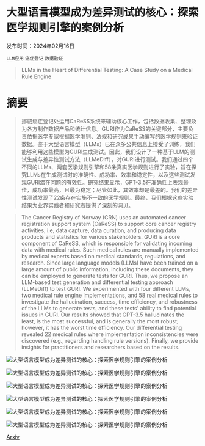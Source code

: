 # 大型语言模型成为差异测试的核心：探索医学规则引擎的案例分析

发布时间：2024年02月16日

`LLM应用` `癌症登记` `数据验证`

> LLMs in the Heart of Differential Testing: A Case Study on a Medical Rule Engine

# 摘要

> 挪威癌症登记处运用CaReSS系统来辅助核心工作，包括数据收集、整理及为各方制作数据产品和统计信息。GURI作为CaReSS的关键部分，主要负责依据医学专家根据医学准则、法规和研究成果手动编写的医学规则来验证数据。鉴于大型语言模型（LLMs）已在众多公共信息上接受了训练，我们能够利用这些模型为GURI生成测试。因此，我们设计了一种基于LLM的测试生成与差异性测试方法（LLMeDiff），对GURI进行测试。我们通过四个不同的LLMs、两套医学规则引擎和58条真实医学规则进行了实验，旨在探究LLMs在生成测试时的准确性、成功率、效率和稳定性，以及这些测试发现GURI潜在问题的有效性。研究结果显示，GPT-3.5在准确性上表现最佳，成功率最高，且最为稳定；尽管如此，其效率却是最差的。我们的差异性测试发现了22条存在实施不一致的医学规则。最终，我们根据这些实验结果为业界实践者和研究者提供了深刻的洞见。

> The Cancer Registry of Norway (CRN) uses an automated cancer registration support system (CaReSS) to support core cancer registry activities, i.e, data capture, data curation, and producing data products and statistics for various stakeholders. GURI is a core component of CaReSS, which is responsible for validating incoming data with medical rules. Such medical rules are manually implemented by medical experts based on medical standards, regulations, and research. Since large language models (LLMs) have been trained on a large amount of public information, including these documents, they can be employed to generate tests for GURI. Thus, we propose an LLM-based test generation and differential testing approach (LLMeDiff) to test GURI. We experimented with four different LLMs, two medical rule engine implementations, and 58 real medical rules to investigate the hallucination, success, time efficiency, and robustness of the LLMs to generate tests, and these tests' ability to find potential issues in GURI. Our results showed that GPT-3.5 hallucinates the least, is the most successful, and is generally the most robust; however, it has the worst time efficiency. Our differential testing revealed 22 medical rules where implementation inconsistencies were discovered (e.g., regarding handling rule versions). Finally, we provide insights for practitioners and researchers based on the results.

![大型语言模型成为差异测试的核心：探索医学规则引擎的案例分析](../../../paper_images/2404.03664/rule-ex.png)

![大型语言模型成为差异测试的核心：探索医学规则引擎的案例分析](../../../paper_images/2404.03664/llmediff_approach.png)

![大型语言模型成为差异测试的核心：探索医学规则引擎的案例分析](../../../paper_images/2404.03664/x1.png)

![大型语言模型成为差异测试的核心：探索医学规则引擎的案例分析](../../../paper_images/2404.03664/x2.png)

![大型语言模型成为差异测试的核心：探索医学规则引擎的案例分析](../../../paper_images/2404.03664/x3.png)

![大型语言模型成为差异测试的核心：探索医学规则引擎的案例分析](../../../paper_images/2404.03664/x4.png)

[Arxiv](https://arxiv.org/abs/2404.03664)